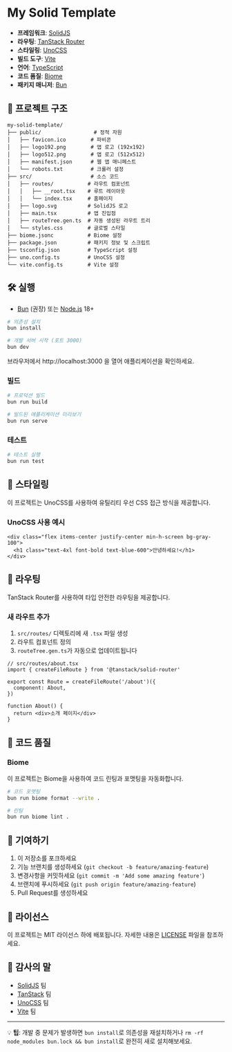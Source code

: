 # My Solid Template


- **프레임워크**: [SolidJS](https://solidjs.com/) 
- **라우팅**: [TanStack Router](https://tanstack.com/router) 
- **스타일링**: [UnoCSS](https://unocss.dev/) 
- **빌드 도구**: [Vite](https://vitejs.dev/) 
- **언어**: [TypeScript](https://typescriptlang.org/) 
- **코드 품질**: [Biome](https://biomejs.dev/)
- **패키지 매니저**: [Bun](https://bun.sh/)

## 📁 프로젝트 구조

```
my-solid-template/
├── public/                 # 정적 자원
│   ├── favicon.ico        # 파비콘
│   ├── logo192.png        # 앱 로고 (192x192)
│   ├── logo512.png        # 앱 로고 (512x512)
│   ├── manifest.json      # 웹 앱 매니페스트
│   └── robots.txt         # 크롤러 설정
├── src/                   # 소스 코드
│   ├── routes/           # 라우트 컴포넌트
│   │   ├── __root.tsx    # 루트 레이아웃
│   │   └── index.tsx     # 홈페이지
│   ├── logo.svg          # SolidJS 로고
│   ├── main.tsx          # 앱 진입점
│   ├── routeTree.gen.ts  # 자동 생성된 라우트 트리
│   └── styles.css        # 글로벌 스타일
├── biome.jsonc           # Biome 설정
├── package.json          # 패키지 정보 및 스크립트
├── tsconfig.json         # TypeScript 설정
├── uno.config.ts         # UnoCSS 설정
└── vite.config.ts        # Vite 설정
```

## 🛠 실행

- [Bun](https://bun.sh/) (권장) 또는 [Node.js](https://nodejs.org/) 18+
```bash
# 의존성 설치
bun install

# 개발 서버 시작 (포트 3000)
bun dev
```

브라우저에서 http://localhost:3000 을 열어 애플리케이션을 확인하세요.

### 빌드

```bash
# 프로덕션 빌드
bun run build

# 빌드된 애플리케이션 미리보기
bun run serve
```

### 테스트

```bash
# 테스트 실행
bun run test
```

## 🎨 스타일링

이 프로젝트는 UnoCSS를 사용하여 유틸리티 우선 CSS 접근 방식을 제공합니다. 

### UnoCSS 사용 예시

```tsx
<div class="flex items-center justify-center min-h-screen bg-gray-100">
  <h1 class="text-4xl font-bold text-blue-600">안녕하세요!</h1>
</div>
```

## 🧭 라우팅

TanStack Router를 사용하여 타입 안전한 라우팅을 제공합니다.

### 새 라우트 추가

1. `src/routes/` 디렉토리에 새 `.tsx` 파일 생성
2. 라우트 컴포넌트 정의
3. `routeTree.gen.ts`가 자동으로 업데이트됩니다

```tsx
// src/routes/about.tsx
import { createFileRoute } from '@tanstack/solid-router'

export const Route = createFileRoute('/about')({
  component: About,
})

function About() {
  return <div>소개 페이지</div>
}
```

## 📝 코드 품질

### Biome

이 프로젝트는 Biome을 사용하여 코드 린팅과 포맷팅을 자동화합니다.

```bash
# 코드 포맷팅
bun run biome format --write .

# 린팅
bun run biome lint .
```

## 🤝 기여하기

1. 이 저장소를 포크하세요
2. 기능 브랜치를 생성하세요 (`git checkout -b feature/amazing-feature`)
3. 변경사항을 커밋하세요 (`git commit -m 'Add some amazing feature'`)
4. 브랜치에 푸시하세요 (`git push origin feature/amazing-feature`)
5. Pull Request를 생성하세요

## 📄 라이선스

이 프로젝트는 MIT 라이선스 하에 배포됩니다. 자세한 내용은 [LICENSE](LICENSE) 파일을 참조하세요.

## 🙏 감사의 말

- [SolidJS](https://solidjs.com/) 팀
- [TanStack](https://tanstack.com/) 팀
- [UnoCSS](https://unocss.dev/) 팀
- [Vite](https://vitejs.dev/) 팀

---

💡 **팁**: 개발 중 문제가 발생하면 `bun install`로 의존성을 재설치하거나 `rm -rf node_modules bun.lock && bun install`로 완전히 새로 설치해보세요.
